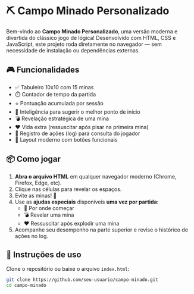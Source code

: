 # ⛏️ Campo Minado Personalizado

Bem-vindo ao **Campo Minado Personalizado**, uma versão moderna e divertida do clássico jogo de lógica! Desenvolvido com HTML, CSS e JavaScript, este projeto roda diretamente no navegador — sem necessidade de instalação ou dependências externas.

## 🎮 Funcionalidades

- ✅ Tabuleiro 10x10 com 15 minas
- ⏱️ Contador de tempo da partida
- ⭐ Pontuação acumulada por sessão
- 🧠 Inteligência para sugerir o melhor ponto de início
- 💣 Revelação estratégica de uma mina
- ❤️ Vida extra (ressuscitar após pisar na primeira mina)
- 📜 Registro de ações (log) para consulta do jogador
- 🧩 Layout moderno com botões funcionais

## 📦 Como jogar

1. **Abra o arquivo HTML** em qualquer navegador moderno (Chrome, Firefox, Edge, etc).
2. Clique nas células para revelar os espaços.
3. Evite as minas! 🧨
4. Use as **ajudas especiais** disponíveis **uma vez por partida**:
   - 📍 Por onde começar
   - 💣 Revelar uma mina
   - ❤️ Ressuscitar após explodir uma mina
5. Acompanhe seu desempenho na parte superior e revise o histórico de ações no log.

## 🚀 Instruções de uso

Clone o repositório ou baixe o arquivo `index.html`:

```bash
git clone https://github.com/seu-usuario/campo-minado.git
cd campo-minado
